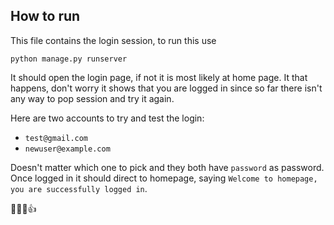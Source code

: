 ## How to run

This file contains the login session, to run this use 

```python manage.py runserver```

It should open the login page, if not it is most likely at home page. It that happens, don't worry it shows that you are logged in since so far there isn't any way to pop session and try it again.

Here are two accounts to try and test the login:

- ```test@gmail.com```
- ```newuser@example.com```

Doesn't matter which one to pick and they both have ```password``` as password. Once logged in it should direct to homepage, saying ```Welcome to homepage, you are successfully logged in```.


💯💪😎👍
